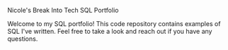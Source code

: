 Nicole's Break Into Tech SQL Portfolio

Welcome to my SQL portfolio! This code repository contains examples of SQL I've written. Feel free to take a look and reach out if you have any questions.
